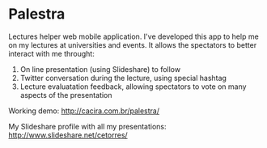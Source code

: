Palestra
========

Lectures helper web mobile application.
I've developed this app to help me on my lectures at universities and events.
It allows the spectators to better interact with me throught:

1. On line presentation (using Slideshare) to follow
2. Twitter conversation during the lecture, using special hashtag
3. Lecture evaluatation feedback, allowing spectators to vote on many aspects of the presentation

Working demo: http://cacira.com.br/palestra/

My Slideshare profile with all my presentations: http://www.slideshare.net/cetorres/
